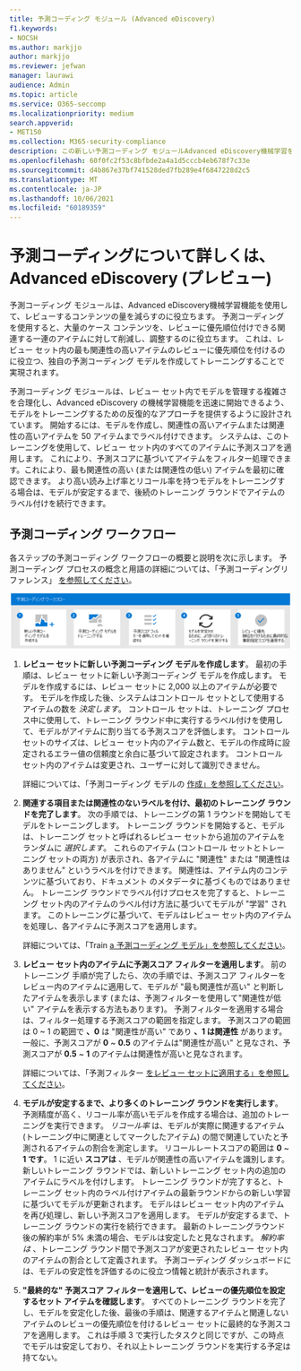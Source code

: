 ```yaml
---
title: 予測コーディング モジュール (Advanced eDiscovery)
f1.keywords:
- NOCSH
ms.author: markjjo
author: markjjo
ms.reviewer: jefwan
manager: laurawi
audience: Admin
ms.topic: article
ms.service: O365-seccomp
ms.localizationpriority: medium
search.appverid:
- MET150
ms.collection: M365-security-compliance
description: この新しい予測コーディング モジュールAdvanced eDiscovery機械学習を使用して、レビュー セット内のアイテムを分析し、ケースまたは調査に関連するアイテムを予測します。
ms.openlocfilehash: 60f0fc2f53c8bfbde2a4a1d5cccb4eb678f7c33e
ms.sourcegitcommit: d4b867e37bf741528ded7fb289e4f6847228d2c5
ms.translationtype: MT
ms.contentlocale: ja-JP
ms.lasthandoff: 10/06/2021
ms.locfileid: "60189359"
---
```

# <a name="learn-about-predictive-coding-in-advanced-ediscovery-preview"></a>予測コーディングについて詳しくは、Advanced eDiscovery (プレビュー)

予測コーディング モジュールは、Advanced eDiscovery機械学習機能を使用して、レビューするコンテンツの量を減らすのに役立ちます。 予測コーディングを使用すると、大量のケース コンテンツを、レビューに優先順位付けできる関連する一連のアイテムに対して削減し、調整するのに役立ちます。 これは、レビュー セット内の最も関連性の高いアイテムのレビューに優先順位を付けるのに役立つ、独自の予測コーディング モデルを作成してトレーニングすることで実現されます。

予測コーディング モジュールは、レビュー セット内でモデルを管理する複雑さを合理化し、Advanced eDiscovery の機械学習機能を迅速に開始できるよう、モデルをトレーニングするための反復的なアプローチを提供するように設計されています。 開始するには、モデルを作成し、関連性の高いアイテムまたは関連性の高いアイテムを 50 アイテムまでラベル付けできます。 システムは、このトレーニングを使用して、レビュー セット内のすべてのアイテムに予測スコアを適用します。 これにより、予測スコアに基づいてアイテムをフィルター処理できます。これにより、最も関連性の高い (または関連性の低い) アイテムを最初に確認できます。 より高い読み上げ率とリコール率を持つモデルをトレーニングする場合は、モデルが安定するまで、後続のトレーニング ラウンドでアイテムのラベル付けを続行できます。  

## <a name="the-predictive-coding-workflow"></a>予測コーディング ワークフロー

各ステップの予測コーディング ワークフローの概要と説明を次に示します。 予測コーディング プロセスの概念と用語の詳細については、「予測コーディングリファレンス」 [を参照してください](predictive-coding-reference.md)。

![予測コーディング ワークフロー。](..\media\PredictiveCodingWorkflow.png)

1. **レビュー セットに新しい予測コーディング モデルを作成します**。 最初の手順は、レビュー セットに新しい予測コーディング モデルを作成します。 モデルを作成するには、レビュー セットに 2,000 以上のアイテムが必要です。 モデルを作成した後、システムはコントロール セットとして使用するアイテムの数を *決定します*。 コントロール セットは、トレーニング プロセス中に使用して、トレーニング ラウンド中に実行するラベル付けを使用して、モデルがアイテムに割り当てる予測スコアを評価します。 コントロール セットのサイズは、レビュー セット内のアイテム数と、モデルの作成時に設定されるエラー値の信頼度と余白に基づいて設定されます。 コントロール セット内のアイテムは変更され、ユーザーに対して識別できません。

   詳細については、「予測コーディング モデルの [作成」を参照してください](predictive-coding-create-model.md)。

2. **関連する項目または関連性のないラベルを付け、最初のトレーニング ラウンドを完了します**。 次の手順では、トレーニングの第 1 ラウンドを開始してモデルをトレーニングします。 トレーニング ラウンドを開始すると、モデルは、トレーニング セットと呼ばれるレビュー セットから追加のアイテムをランダムに *選択します*。 これらのアイテム (コントロール セットとトレーニング セットの両方) が表示され、各アイテムに "関連性" または "関連性はありません" というラベルを付けできます。 関連性は、アイテム内のコンテンツに基づいており、ドキュメント のメタデータに基づくものではありません。 トレーニング ラウンドでラベル付けプロセスを完了すると、トレーニング セット内のアイテムのラベル付け方法に基づいてモデルが "学習" されます。 このトレーニングに基づいて、モデルはレビュー セット内のアイテムを処理し、各アイテムに予測スコアを適用します。

   詳細については、「Train [a 予測コーディング モデル」を参照してください](predictive-coding-train-model.md)。

3. **レビュー セット内のアイテムに予測スコア フィルターを適用します**。 前のトレーニング 手順が完了したら、次の手順では、予測スコア フィルターをレビュー内のアイテムに適用して、モデルが "最も関連性が高い" と判断したアイテムを表示します (または、予測フィルターを使用して"関連性が低い" アイテムを表示する方法もあります)。 予測フィルターを適用する場合は、フィルター処理する予測スコアの範囲を指定します。 予測スコアの範囲は 0 ~ 1 の範囲で **、0** は "関連性が高い" であり **、1 は関連性** があります。  一般に、予測スコアが **0** ~ **0.5** のアイテムは"関連性が高い" と見なされ、予測スコアが **0.5** ~ **1** のアイテムは関連性が高いと見なされます。

   詳細については、「予測フィルター [をレビュー セットに適用する」を参照してください](predictive-coding-apply-prediction-filter.md)。

4. **モデルが安定するまで、より多くのトレーニング ラウンドを実行します**。 予測精度が高く、リコール率が高いモデルを作成する場合は、追加のトレーニングを実行できます。 *リコール率* は、モデルが実際に関連するアイテム (トレーニング中に関連としてマークしたアイテム) の間で関連していたと予測されるアイテムの割合を測定します。 リコールレートスコアの範囲は **0** ~ **1 です**。 1 に近い **スコアは** 、モデルが関連性の高いアイテムを識別します。 新しいトレーニング ラウンドでは、新しいトレーニング セット内の追加のアイテムにラベルを付けします。 トレーニング ラウンドが完了すると、トレーニング セット内のラベル付けアイテムの最新ラウンドからの新しい学習に基づいてモデルが更新されます。 モデルはレビュー セット内のアイテムを再び処理し、新しい予測スコアを適用します。 モデルが安定するまで、トレーニング ラウンドの実行を続行できます。 最新のトレーニングラウンド後の解約率が 5% 未満の場合、モデルは安定したと見なされます。 *解約率は* 、トレーニング ラウンド間で予測スコアが変更されたレビュー セット内のアイテムの割合として定義されます。 予測コーディング ダッシュボードには、モデルの安定性を評価するのに役立つ情報と統計が表示されます。

5. **"最終的な" 予測スコア フィルターを適用して、レビューの優先順位を設定するセット アイテムを確認します**。 すべてのトレーニング ラウンドを完了し、モデルを安定化した後、最後の手順は、関連するアイテムと関連しないアイテムのレビューの優先順位を付けるレビュー セットに最終的な予測スコアを適用します。 これは手順 3 で実行したタスクと同じですが、この時点でモデルは安定しており、それ以上トレーニング ラウンドを実行する予定は持てない。
